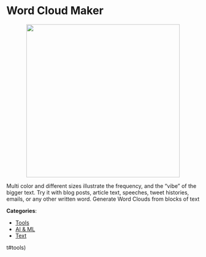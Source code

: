 # Word Cloud Maker
<p align="center">
    <img width="400" src="https://raw.githubusercontent.com/apis-list/apis-list/apis/word-cloud-maker/logo_256x256.png" />
</p>

Multi color and different sizes illustrate the frequency, and the “vibe” of the bigger text.  Try it with blog posts, article text, speeches, tweet histories, emails, or any other written word. Generate Word Clouds from blocks of text



**Categories**:
- [Tools](https://github.com/apis-list/apis-list#tools)
- [AI & ML](https://github.com/apis-list/apis-list#ai-and-ml)
- [Text](https://github.com/apis-list/apis-list#text)



t#tools)






